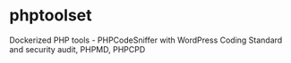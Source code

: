 # phptoolset
Dockerized PHP tools - PHPCodeSniffer with WordPress Coding Standard and security audit, PHPMD, PHPCPD
